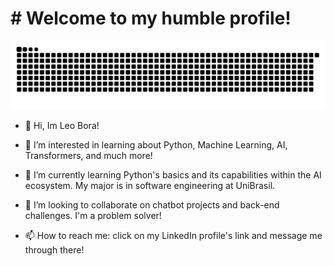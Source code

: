<H1> # Welcome to my humble profile! </H1>

![snakegrid](https://github.com/leonardobora/leonardobora/blob/output/github-contribution-grid-snake-dark.svg)

- 👋 Hi, Im Leo Bora!

- 👀 I’m interested in learning about Python, Machine Learning, AI, Transformers, and much more!

- 🌱 I’m currently learning Python's basics and its capabilities within the AI ecosystem. My major is in software engineering at UniBrasil. 

- 💞️ I’m looking to collaborate on chatbot projects and back-end challenges. I'm a problem solver!

- 📫 How to reach me: click on my LinkedIn profile's link and message me through there!
